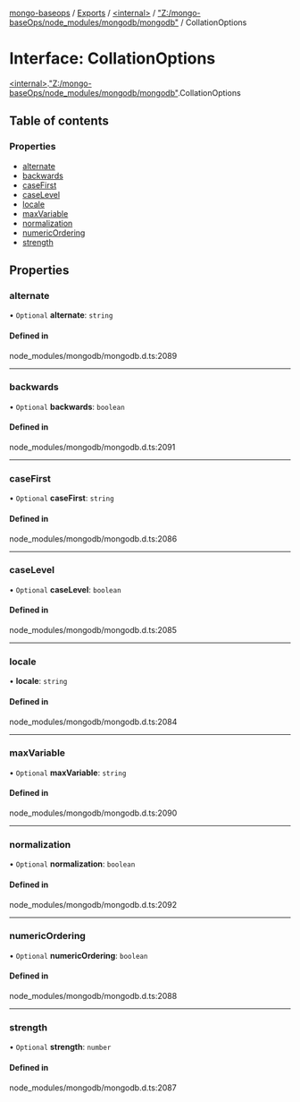 [mongo-baseops](../README.md) / [Exports](../modules.md) / [\<internal\>](../modules/internal_.md) / ["Z:/mongo-baseOps/node\_modules/mongodb/mongodb"](../modules/internal_._Z__mongo_baseOps_node_modules_mongodb_mongodb_.md) / CollationOptions

# Interface: CollationOptions

[\<internal\>](../modules/internal_.md).["Z:/mongo-baseOps/node\_modules/mongodb/mongodb"](../modules/internal_._Z__mongo_baseOps_node_modules_mongodb_mongodb_.md).CollationOptions

## Table of contents

### Properties

- [alternate](internal_._Z__mongo_baseOps_node_modules_mongodb_mongodb_.CollationOptions.md#alternate)
- [backwards](internal_._Z__mongo_baseOps_node_modules_mongodb_mongodb_.CollationOptions.md#backwards)
- [caseFirst](internal_._Z__mongo_baseOps_node_modules_mongodb_mongodb_.CollationOptions.md#casefirst)
- [caseLevel](internal_._Z__mongo_baseOps_node_modules_mongodb_mongodb_.CollationOptions.md#caselevel)
- [locale](internal_._Z__mongo_baseOps_node_modules_mongodb_mongodb_.CollationOptions.md#locale)
- [maxVariable](internal_._Z__mongo_baseOps_node_modules_mongodb_mongodb_.CollationOptions.md#maxvariable)
- [normalization](internal_._Z__mongo_baseOps_node_modules_mongodb_mongodb_.CollationOptions.md#normalization)
- [numericOrdering](internal_._Z__mongo_baseOps_node_modules_mongodb_mongodb_.CollationOptions.md#numericordering)
- [strength](internal_._Z__mongo_baseOps_node_modules_mongodb_mongodb_.CollationOptions.md#strength)

## Properties

### alternate

• `Optional` **alternate**: `string`

#### Defined in

node_modules/mongodb/mongodb.d.ts:2089

___

### backwards

• `Optional` **backwards**: `boolean`

#### Defined in

node_modules/mongodb/mongodb.d.ts:2091

___

### caseFirst

• `Optional` **caseFirst**: `string`

#### Defined in

node_modules/mongodb/mongodb.d.ts:2086

___

### caseLevel

• `Optional` **caseLevel**: `boolean`

#### Defined in

node_modules/mongodb/mongodb.d.ts:2085

___

### locale

• **locale**: `string`

#### Defined in

node_modules/mongodb/mongodb.d.ts:2084

___

### maxVariable

• `Optional` **maxVariable**: `string`

#### Defined in

node_modules/mongodb/mongodb.d.ts:2090

___

### normalization

• `Optional` **normalization**: `boolean`

#### Defined in

node_modules/mongodb/mongodb.d.ts:2092

___

### numericOrdering

• `Optional` **numericOrdering**: `boolean`

#### Defined in

node_modules/mongodb/mongodb.d.ts:2088

___

### strength

• `Optional` **strength**: `number`

#### Defined in

node_modules/mongodb/mongodb.d.ts:2087
